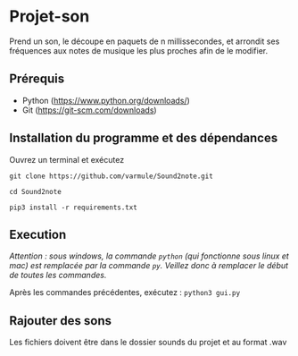 # Projet-son

Prend un son, le découpe en paquets de n millissecondes, et arrondit ses fréquences aux notes de musique les plus proches afin de le modifier.

## Prérequis

* Python (https://www.python.org/downloads/)
* Git (https://git-scm.com/downloads)

## Installation du programme et des dépendances
Ouvrez un terminal et exécutez 

`git clone https://github.com/varmule/Sound2note.git`

`cd Sound2note`

`pip3 install -r requirements.txt`

## Execution

*Attention  : sous windows, la commande `python` (qui fonctionne sous linux et mac) est remplacée par la commande `py`. Veillez donc à remplacer le début de toutes les commandes.*

Après les commandes précédentes,  exécutez : `python3 gui.py`

## Rajouter des sons

Les fichiers doivent être dans le dossier sounds du projet et au format .wav